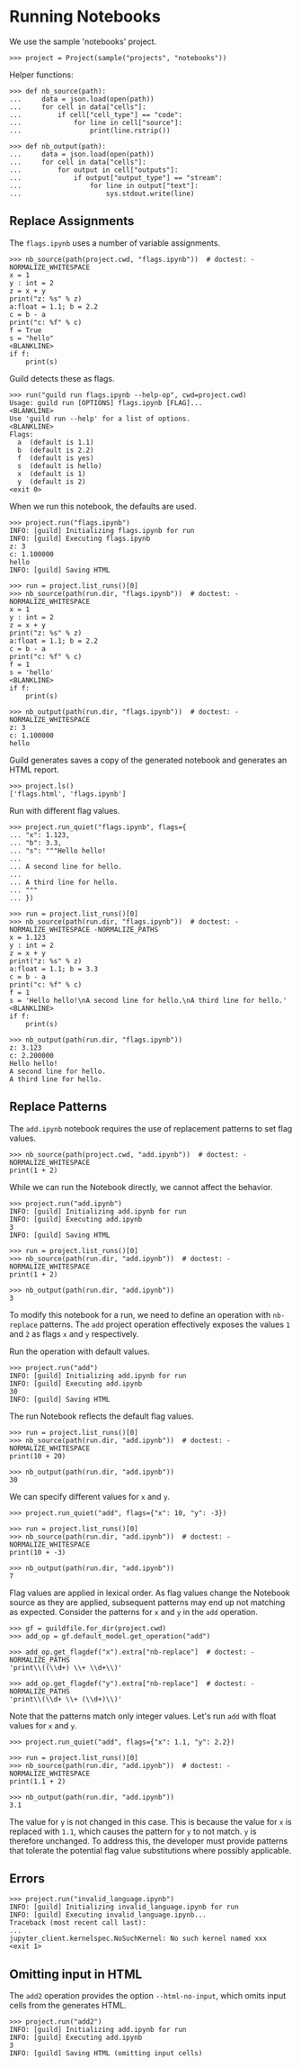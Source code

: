 # Running Notebooks

We use the sample 'notebooks' project.

    >>> project = Project(sample("projects", "notebooks"))

Helper functions:

    >>> def nb_source(path):
    ...     data = json.load(open(path))
    ...     for cell in data["cells"]:
    ...         if cell["cell_type"] == "code":
    ...             for line in cell["source"]:
    ...                 print(line.rstrip())

    >>> def nb_output(path):
    ...     data = json.load(open(path))
    ...     for cell in data["cells"]:
    ...         for output in cell["outputs"]:
    ...             if output["output_type"] == "stream":
    ...                 for line in output["text"]:
    ...                     sys.stdout.write(line)

## Replace Assignments

The `flags.ipynb` uses a number of variable assignments.

    >>> nb_source(path(project.cwd, "flags.ipynb"))  # doctest: -NORMALIZE_WHITESPACE
    x = 1
    y : int = 2
    z = x + y
    print("z: %s" % z)
    a:float = 1.1; b = 2.2
    c = b - a
    print("c: %f" % c)
    f = True
    s = "hello"
    <BLANKLINE>
    if f:
        print(s)

Guild detects these as flags.

    >>> run("guild run flags.ipynb --help-op", cwd=project.cwd)
    Usage: guild run [OPTIONS] flags.ipynb [FLAG]...
    <BLANKLINE>
    Use 'guild run --help' for a list of options.
    <BLANKLINE>
    Flags:
      a  (default is 1.1)
      b  (default is 2.2)
      f  (default is yes)
      s  (default is hello)
      x  (default is 1)
      y  (default is 2)
    <exit 0>

When we run this notebook, the defaults are used.

    >>> project.run("flags.ipynb")
    INFO: [guild] Initializing flags.ipynb for run
    INFO: [guild] Executing flags.ipynb
    z: 3
    c: 1.100000
    hello
    INFO: [guild] Saving HTML

    >>> run = project.list_runs()[0]
    >>> nb_source(path(run.dir, "flags.ipynb"))  # doctest: -NORMALIZE_WHITESPACE
    x = 1
    y : int = 2
    z = x + y
    print("z: %s" % z)
    a:float = 1.1; b = 2.2
    c = b - a
    print("c: %f" % c)
    f = 1
    s = 'hello'
    <BLANKLINE>
    if f:
        print(s)

    >>> nb_output(path(run.dir, "flags.ipynb"))  # doctest: -NORMALIZE_WHITESPACE
    z: 3
    c: 1.100000
    hello

Guild generates saves a copy of the generated notebook and generates an HTML report.

    >>> project.ls()
    ['flags.html', 'flags.ipynb']

Run with different flag values.

    >>> project.run_quiet("flags.ipynb", flags={
    ... "x": 1.123,
    ... "b": 3.3,
    ... "s": """Hello hello!
    ...
    ... A second line for hello.
    ...
    ... A third line for hello.
    ... """
    ... })

    >>> run = project.list_runs()[0]
    >>> nb_source(path(run.dir, "flags.ipynb"))  # doctest: -NORMALIZE_WHITESPACE -NORMALIZE_PATHS
    x = 1.123
    y : int = 2
    z = x + y
    print("z: %s" % z)
    a:float = 1.1; b = 3.3
    c = b - a
    print("c: %f" % c)
    f = 1
    s = 'Hello hello!\nA second line for hello.\nA third line for hello.'
    <BLANKLINE>
    if f:
        print(s)

    >>> nb_output(path(run.dir, "flags.ipynb"))
    z: 3.123
    c: 2.200000
    Hello hello!
    A second line for hello.
    A third line for hello.

## Replace Patterns

The `add.ipynb` notebook requires the use of replacement patterns to
set flag values.

    >>> nb_source(path(project.cwd, "add.ipynb"))  # doctest: -NORMALIZE_WHITESPACE
    print(1 + 2)

While we can run the Notebook directly, we cannot affect the behavior.

    >>> project.run("add.ipynb")
    INFO: [guild] Initializing add.ipynb for run
    INFO: [guild] Executing add.ipynb
    3
    INFO: [guild] Saving HTML

    >>> run = project.list_runs()[0]
    >>> nb_source(path(run.dir, "add.ipynb"))  # doctest: -NORMALIZE_WHITESPACE
    print(1 + 2)

    >>> nb_output(path(run.dir, "add.ipynb"))
    3

To modify this notebook for a run, we need to define an operation with
`nb-replace` patterns. The `add` project operation effectively exposes
the values `1` and `2` as flags `x` and `y` respectively.

Run the operation with default values.

    >>> project.run("add")
    INFO: [guild] Initializing add.ipynb for run
    INFO: [guild] Executing add.ipynb
    30
    INFO: [guild] Saving HTML

The run Notebook reflects the default flag values.

    >>> run = project.list_runs()[0]
    >>> nb_source(path(run.dir, "add.ipynb"))  # doctest: -NORMALIZE_WHITESPACE
    print(10 + 20)

    >>> nb_output(path(run.dir, "add.ipynb"))
    30

We can specify different values for `x` and `y`.

    >>> project.run_quiet("add", flags={"x": 10, "y": -3})

    >>> run = project.list_runs()[0]
    >>> nb_source(path(run.dir, "add.ipynb"))  # doctest: -NORMALIZE_WHITESPACE
    print(10 + -3)

    >>> nb_output(path(run.dir, "add.ipynb"))
    7

Flag values are applied in lexical order. As flag values change the
Notebook source as they are applied, subsequent patterns may end up
not matching as expected. Consider the patterns for `x` and `y` in the
`add` operation.

    >>> gf = guildfile.for_dir(project.cwd)
    >>> add_op = gf.default_model.get_operation("add")

    >>> add_op.get_flagdef("x").extra["nb-replace"]  # doctest: -NORMALIZE_PATHS
    'print\\((\\d+) \\+ \\d+\\)'

    >>> add_op.get_flagdef("y").extra["nb-replace"]  # doctest: -NORMALIZE_PATHS
    'print\\(\\d+ \\+ (\\d+)\\)'

Note that the patterns match only integer values. Let's run `add` with
float values for `x` and `y`.

    >>> project.run_quiet("add", flags={"x": 1.1, "y": 2.2})

    >>> run = project.list_runs()[0]
    >>> nb_source(path(run.dir, "add.ipynb"))  # doctest: -NORMALIZE_WHITESPACE
    print(1.1 + 2)

    >>> nb_output(path(run.dir, "add.ipynb"))
    3.1

The value for `y` is not changed in this case. This is because the
value for `x` is replaced with `1.1`, which causes the pattern for `y`
to not match. `y` is therefore unchanged. To address this, the
developer must provide patterns that tolerate the potential flag value
substitutions where possibly applicable.

## Errors

    >>> project.run("invalid_language.ipynb")
    INFO: [guild] Initializing invalid_language.ipynb for run
    INFO: [guild] Executing invalid_language.ipynb...
    Traceback (most recent call last):
    ...
    jupyter_client.kernelspec.NoSuchKernel: No such kernel named xxx
    <exit 1>

## Omitting input in HTML

The `add2` operation provides the option `--html-no-input`, which
omits input cells from the generates HTML.

    >>> project.run("add2")
    INFO: [guild] Initializing add.ipynb for run
    INFO: [guild] Executing add.ipynb
    3
    INFO: [guild] Saving HTML (omitting input cells)
